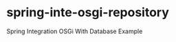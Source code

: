 spring-inte-osgi-repository
===========================

Spring Integration OSGi With Database Example
